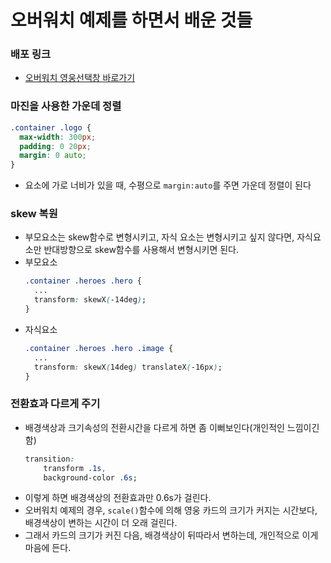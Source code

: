 # 오버워치 예제를 하면서 배운 것들

### 배포 링크
- [오버워치 영웅선택창 바로가기](https://malloc72p.github.io/Overwatch-Scra/)
### 마진을 사용한 가운데 정렬
```css
.container .logo {
  max-width: 300px;
  padding: 0 20px;
  margin: 0 auto;
}
```
- 요소에 가로 너비가 있을 때, 수평으로 `margin:auto`를 주면 가운데 정렬이 된다

### skew 복원
- 부모요소는 skew함수로 변형시키고, 자식 요소는 변형시키고 싶지 않다면, 자식요소만 반대방향으로 skew함수를 사용해서 변형시키면 된다.
- 부모요소
  ```css
  .container .heroes .hero {
    ...
    transform: skewX(-14deg);
  }
  ```
- 자식요소
  ```css
  .container .heroes .hero .image {
    ...
    transform: skewX(14deg) translateX(-16px);
  }
  ```

### 전환효과 다르게 주기
- 배경색상과 크기속성의 전환시간을 다르게 하면 좀 이뻐보인다(개인적인 느낌이긴 함)
  ```css
  transition:
      transform .1s,
      background-color .6s;
  ```
- 이렇게 하면 배경색상의 전환효과만 0.6s가 걸린다.
- 오버워치 예제의 경우, `scale()`함수에 의해 영웅 카드의 크기가 커지는 시간보다, 배경색상이 변하는 시간이 더 오래 걸린다.
- 그래서 카드의 크기가 커진 다음, 배경색상이 뒤따라서 변하는데, 개인적으로 이게 마음에 든다.
